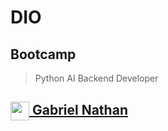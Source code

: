 # DIO

## Bootcamp

<blockquote>Python AI Backend Developer</blockquote>

<h2>
    <a href="https://web.dio.me/users/gabrielnathanmiw?tab=achievements">
        <img align="center" width="30px" src="https://hermes.digitalinnovation.one/assets/diome/logo-minimized.png">
        Gabriel Nathan
    </a>
</h2>
